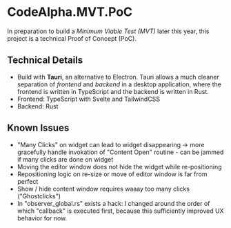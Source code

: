 # CodeAlpha.MVT.PoC

In preparation to build a _Minimum Viable Test (MVT)_ later this year, this project is a technical Proof of Concept (PoC).

## Technical Details

- Build with **Tauri**, an alternative to Electron. Tauri allows a much cleaner separation of _frontend_ and _backend_ in a desktop application, where the frontend is written in TypeScript and the backend is written in Rust.
- Frontend: TypeScript with Svelte and TailwindCSS
- Backend: Rust

## Known Issues

- "Many Clicks" on widget can lead to widget disappearing -> more gracefully handle invokation of "Content Open" routine - can be jammed if many clicks are done on widget
- Moving the editor window does not hide the widget while re-positioning
- Repositioning logic on re-size or move of editor window is far from perfect
- Show / hide content window requires waaay too many clicks ("Ghostclicks")
- In "observer_global.rs" exists a hack: I changed around the order of which "callback" is executed first, because this sufficiently improved UX behavior for now.
